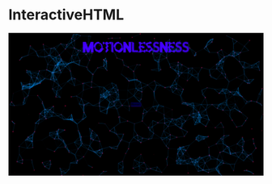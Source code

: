 # InteractiveHTML
![Motionlessness](https://github.com/Motionlessness/InteractiveHTML/blob/master/Index.png)
